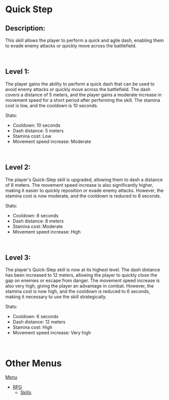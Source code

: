 # Quick Step

## Description:
This skill allows the player to perform a quick and agile dash, enabling them to evade enemy attacks or quickly move across the battlefield.

<br>

## Level 1:

The player gains the ability to perform a quick dash that can be used to avoid enemy attacks or quickly move across the battlefield. The dash covers a distance of 5 meters, and the player gains a moderate increase in movement speed for a short period after performing the skill. The stamina cost is low, and the cooldown is 10 seconds.

Stats:
 - Cooldown: 10 seconds
 - Dash distance: 5 meters
 - Stamina cost: Low
 - Movement speed increase: Moderate

<br>

## Level 2:

The player's Quick-Step skill is upgraded, allowing them to dash a distance of 8 meters. The movement speed increase is also significantly higher, making it easier to quickly reposition or evade enemy attacks. However, the stamina cost is now moderate, and the cooldown is reduced to 8 seconds.

Stats:
 - Cooldown: 8 seconds
 - Dash distance: 8 meters
 - Stamina cost: Moderate
 - Movement speed increase: High

<br>

## Level 3:

The player's Quick-Step skill is now at its highest level. The dash distance has been increased to 12 meters, allowing the player to quickly close the gap on enemies or escape from danger. The movement speed increase is also very high, giving the player an advantage in combat. However, the stamina cost is now high, and the cooldown is reduced to 6 seconds, making it necessary to use the skill strategically.

Stats:
 - Cooldown: 6 seconds
 - Dash distance: 12 meters
 - Stamina cost: High
 - Movement speed increase: Very high

<br>

# Other Menus

[Menu](../../0Main.md) <br>
 - [RPG](../../5RPG.md)
    - [Skills](../Skills.md)